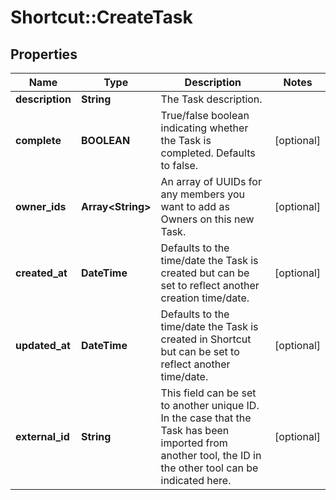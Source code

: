 # Shortcut::CreateTask

## Properties
Name | Type | Description | Notes
------------ | ------------- | ------------- | -------------
**description** | **String** | The Task description. | 
**complete** | **BOOLEAN** | True/false boolean indicating whether the Task is completed. Defaults to false. | [optional] 
**owner_ids** | **Array&lt;String&gt;** | An array of UUIDs for any members you want to add as Owners on this new Task. | [optional] 
**created_at** | **DateTime** | Defaults to the time/date the Task is created but can be set to reflect another creation time/date. | [optional] 
**updated_at** | **DateTime** | Defaults to the time/date the Task is created in Shortcut but can be set to reflect another time/date. | [optional] 
**external_id** | **String** | This field can be set to another unique ID. In the case that the Task has been imported from another tool, the ID in the other tool can be indicated here. | [optional] 

